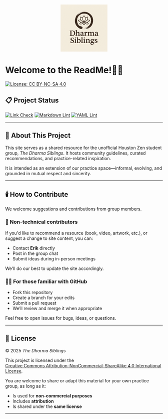 <!-- markdownlint-disable-file MD033 MD041 -->
<p align="center">
  <img src="assets/images/dharmaSiblings.png" alt="Dharma Siblings Logo" width="150"/>
</p>

# Welcome to the ReadMe!👨‍💻

[![License: CC BY-NC-SA 4.0](https://img.shields.io/badge/License-CC%20BY--NC--SA%204.0-lightgrey.svg)](https://creativecommons.org/licenses/by-nc-sa/4.0/)

## 📋 Project Status

[![Link Check](https://github.com/hittegit/Dharma-Siblings/actions/workflows/check-links.yml/badge.svg)](https://github.com/hittegit/Dharma-Siblings/actions/workflows/check-links.yml)
[![Markdown Lint](https://github.com/hittegit/Dharma-Siblings/actions/workflows/lint-markdown.yml/badge.svg)](https://github.com/hittegit/Dharma-Siblings/actions/workflows/lint-markdown.yml)
[![YAML Lint](https://github.com/hittegit/Dharma-Siblings/actions/workflows/yamllint.yml/badge.svg)](https://github.com/hittegit/Dharma-Siblings/actions/workflows/yamllint.yml)

---

## 🧭 About This Project

This site serves as a shared resource for the unofficial Houston Zen student group, _The Dharma Siblings_. It hosts community guidelines, curated recommendations, and practice-related inspiration.

It is intended as an extension of our practice space—informal, evolving, and grounded in mutual respect and sincerity.

---

## 🕯️ How to Contribute

We welcome suggestions and contributions from group members.

### 🧶 Non-technical contributors

If you'd like to recommend a resource (book, video, artwork, etc.), or suggest a change to site content, you can:
- Contact **Erik** directly
- Post in the group chat
- Submit ideas during in-person meetings

We'll do our best to update the site accordingly.

### 👨‍💻 For those familiar with GitHub

- Fork this repository
- Create a branch for your edits
- Submit a pull request
- We’ll review and merge it when appropriate

Feel free to open issues for bugs, ideas, or questions.

---

## 📄 License

© 2025 _The Dharma Siblings_

This project is licensed under the  
[Creative Commons Attribution-NonCommercial-ShareAlike 4.0 International License](https://creativecommons.org/licenses/by-nc-sa/4.0/).

You are welcome to share or adapt this material for your own practice group, as long as it:

- Is used for **non-commercial purposes**
- Includes **attribution**
- Is shared under the **same license**

---
